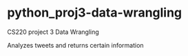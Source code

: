 # python_proj3-data-wrangling
CS220 project 3 Data Wrangling

Analyzes tweets and returns certain information
